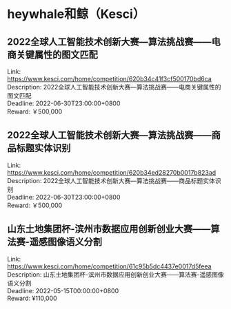 # heywhale和鲸（Kesci）



## 2022全球人工智能技术创新大赛—算法挑战赛——电商关键属性的图文匹配

Link: https://www.kesci.com/home/competition/620b34c41f3cf500170bd6ca  
Description: 2022全球人工智能技术创新大赛—算法挑战赛——电商关键属性的图文匹配  
Deadline: 2022-06-30T23:00:00+0800  
Reward: ￥500,000  


## 2022全球人工智能技术创新大赛—算法挑战赛——商品标题实体识别

Link: https://www.kesci.com/home/competition/620b34ed28270b0017b823ad  
Description: 2022全球人工智能技术创新大赛—算法挑战赛——商品标题实体识别  
Deadline: 2022-06-30T23:00:00+0800  
Reward: ￥500,000  


## 山东土地集团杯-滨州市数据应用创新创业大赛——算法赛-遥感图像语义分割

Link: https://www.kesci.com/home/competition/61c95b5dc4437e0017d5feea  
Description: 山东土地集团杯-滨州市数据应用创新创业大赛——算法赛-遥感图像语义分割  
Deadline: 2022-05-15T00:00:00+0800  
Reward: ¥110,000  

